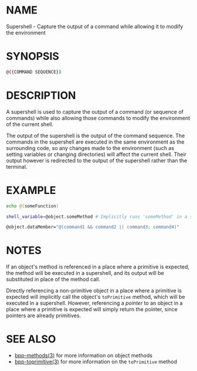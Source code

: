 # NAME

Supershell - Capture the output of a command while allowing it to modify the environment

# SYNOPSIS

```bash
@({COMMAND SEQUENCE})
```

# DESCRIPTION

A supershell is used to capture the output of a command (or sequence of commands) while also allowing those commands to modify the environment of the current shell.

The output of the supershell is the output of the command sequence. The commands in the supershell are executed in the same environment as the surrounding code, so any changes made to the environment (such as setting variables or changing directories) will affect the current shell. Their output however is redirected to the output of the supershell rather than the terminal.

# EXAMPLE

```bash
echo @(someFunction)

shell_variable=@object.someMethod # Implicitly runs 'someMethod' in a supershell and substitutes the result

@object.dataMember="@(command1 && command2 || command3; command4)"
```

# NOTES

If an object's method is referenced in a place where a primitive is expected, the method will be executed in a supershell, and its output will be substituted in place of the method call.

Directly referencing a non-primitive object in a place where a primitive is expected will implicitly call the object's `toPrimitive` method, which will be executed in a supershell. However, referencing a *pointer* to an object in a place where a primitive is expected will simply return the pointer, since pointers are already primitives.

# SEE ALSO

 - [bpp-methods(3)](methods.md) for more information on object methods
 - [bpp-toprimitive(3)](toprimitive.md) for more information on the `toPrimitive` method

